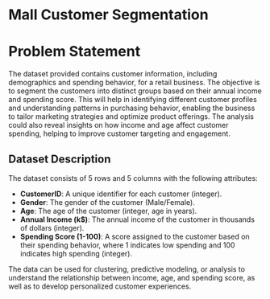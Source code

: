 <h1>Mall Customer Segmentation</h1>
<h1>Problem Statement</h1>
    <p>The dataset provided contains customer information, including demographics and spending behavior, for a retail business. The objective is to segment the customers into distinct groups based on their annual income and spending score. This will help in identifying different customer profiles and understanding patterns in purchasing behavior, enabling the business to tailor marketing strategies and optimize product offerings. The analysis could also reveal insights on how income and age affect customer spending, helping to improve customer targeting and engagement.</p>
    <h2>Dataset Description</h2>
    <p>The dataset consists of 5 rows and 5 columns with the following attributes:</p>
    <ul>
        <li><strong>CustomerID</strong>: A unique identifier for each customer (integer).</li>
        <li><strong>Gender</strong>: The gender of the customer (Male/Female).</li>
        <li><strong>Age</strong>: The age of the customer (integer, age in years).</li>
        <li><strong>Annual Income (k$)</strong>: The annual income of the customer in thousands of dollars (integer).</li>
        <li><strong>Spending Score (1-100)</strong>: A score assigned to the customer based on their spending behavior, where 1 indicates low spending and 100 indicates high spending (integer).</li>
    </ul>
    <p>The data can be used for clustering, predictive modeling, or analysis to understand the relationship between income, age, and spending score, as well as to develop personalized customer experiences.</p>
